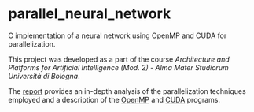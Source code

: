 # parallel_neural_network
C implementation of a neural network using OpenMP and CUDA for parallelization.

This project was developed as a part of the course *Architecture and Platforms for Artificial Intelligence (Mod. 2) - Alma Mater Studiorum Università di Bologna*.

The [report](https://github.com/Lostefra/parallel_neural_network/blob/main/report.pdf) provides an in-depth analysis of the parallelization techniques employed and a description of the [OpenMP](https://github.com/Lostefra/parallel_neural_network/blob/main/omp/neural_network_omp.c) and [CUDA](https://github.com/Lostefra/parallel_neural_network/blob/main/cuda/neural_network_cuda.cu) programs.
